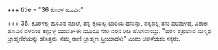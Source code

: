+++
title = "36 ಕೊರಳ ಹೂವಿನ"

+++
36. ಕೊರಳಲ್ಲಿ ಹೂವಿನ ಮಾಲೆ, ತನ್ನ ಕೈಯಲ್ಲಿ ಭಾರಿಯ ಧನುಸ್ಸು, ಪಕ್ಕದಲ್ಲಿ ತನು ಪರಿಮಳದ, ವಿಶಾಲ ಹೂವಿನ ದಳದಂತ ಕಣ್ಣುಳ್ಳ ಯುವತಿ-ಈ ಮೂರೂ ಸೇರಿ ವರನ ರೀತಿ ಹೊಸದಾಯ್ತು. "ಹರನ ಶತ್ರುವಾದ ಮನ್ಮಥ ಬ್ರಾಹ್ಮಣಿಕೆಯನ್ನು ಹೊತ್ತನು. ನಮ್ಮ ರಾಣಿ ಬ್ರಾಹ್ಮಣ ಸ್ತ್ರೀಯಾದಳು" ಎಂದು ಚಪಳೆಯರು ನಕ್ಕರು.
